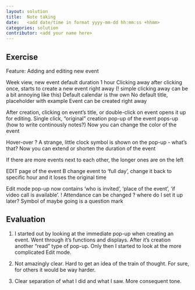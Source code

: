 ```yaml
---
layout: solution
title:  Note taking
date:   <add date/time in format yyyy-mm-dd hh:mm:ss +hhmm>
categories: solution
contributor: <add your name here>
---
```


<!-- exercise title will be added automatically when generating page -->

## Exercise

Feature: Adding and editing new event

Week view, new event default duration 1 hour
Clicking away after clicking once, starts to create a new event right away (! simple clicking away can be a bit annoying like this)
Default calendar is thw own
No default title, placeholder with example
Event can be created right away

After creation, clicking on event’s title, or double-click on event opens it up for editing.
Single click, “original” creation pop-up of the event pops-up
(how to write continously notes?)
Now you can change the color of the event

Hover-over
? A strange, little clock symbol is shown on the pop-up - what’s that?
Now you can extend or shorten the duration of the event

If there are more events next to each other, the longer ones are on the left

EDIT page of the event
B change event to ‘full day’, change it back to specific hour and it loses the original time

Edit mode pop-up now contains ‘who is invited’, ‘place of the event’, ‘if video call is available’.
! Attendance can be changed ? where do I set it up later?
Symbol of maybe going is a question mark

## Evaluation

1. I started out by looking at the immediate pop-up when creating an event. Went through it’s functions and displays. After it’s creation another “read” type of pop-up. Only then I started to look at the more complicated Edit mode.

2. Not amazingly clear. Hard to get an idea of the train of thought. For sure, for others it would be way harder.

3. Clear separation of what I did and what I saw. More consequent tone.
